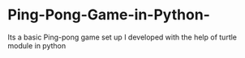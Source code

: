 # Ping-Pong-Game-in-Python-
Its a basic Ping-pong game set up I developed with the help of turtle module in python
